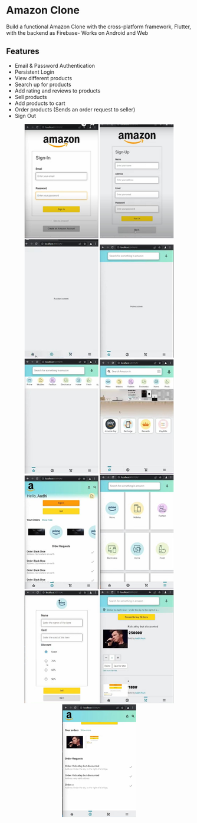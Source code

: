 # Amazon Clone

Build a functional Amazon Clone with the cross-platform framework, Flutter, with the backend as Firebase- Works on Android and Web

## Features

- Email & Password Authentication
- Persistent Login
- View different products
- Search up for products
- Add rating and reviews to products
- Sell products
- Add products to cart
- Order products (Sends an order request to seller)
- Sign Out

<p align="center">

<img src="./readmedoc/Projects_20220808_224728_1.png" width=200 alt="1st sample"/>
<img src="./readmedoc/Projects_20220808_224728_2.png" width=200 alt="2nd sample"/>
<img src="./readmedoc/Projects_20220808_224728_3.png" width=200 alt="3rd sample"/>
<img src="./readmedoc/Projects_20220808_224728_4.png" width=200 alt="4th sample"/>
<img src="./readmedoc/Projects_20220808_224728_5.png" width=200 alt="5th sample"/>
<img src="./readmedoc/Projects_20220808_224728_6.png" width=200 alt="6th sample"/>
<img src="./readmedoc/Projects_20220808_224728_7.png" width=200 alt="7th sample"/>
<img src="./readmedoc/Projects_20220808_224728_8.png" width=200 alt="8th sample"/>
<img src="./readmedoc/Projects_20220808_224728_9.png" width=200 alt="9th sample"/>
<img src="./readmedoc/Projects_20220808_224728_10.png" width=200 alt="10th sample"/>
<img src="./readmedoc/Projects_20220808_224728_11.png" width=200 alt="11th sample"/>
</p>

<p align="center">